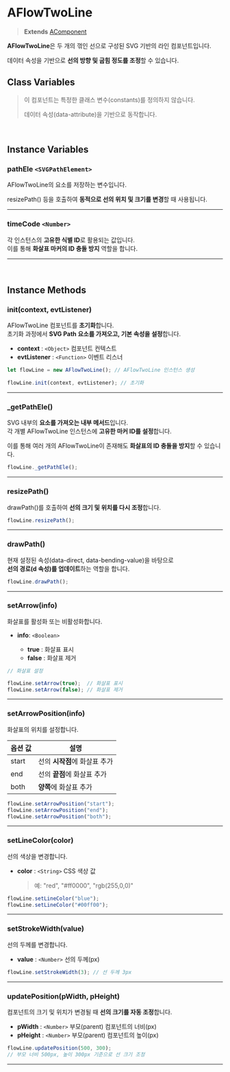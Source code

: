 # AFlowTwoLine
> **Extends** [AComponent](https://wikidocs.net/274979)

**AFlowTwoLine**은 두 개의 꺾인 선으로 구성된 SVG 기반의 라인 컴포넌트입니다.  <br>

데이터 속성을 기반으로 **선의 방향 및 굽힘 정도를 조정**할 수 있습니다.




## Class Variables

>이 컴포넌트는 특정한 클래스 변수(constants)를 정의하지 않습니다.  
>
> 데이터 속성(data-attribute)을 기반으로 동작합니다.
<br>



## Instance Variables

### **pathEle** `<SVGPathElement>`

AFlowTwoLine의 <path> 요소를 저장하는 변수입니다.<br>
	
resizePath() 등을 호출하여 **동적으로 선의 위치 및 크기를 변경**할 때 사용됩니다.

---

### **timeCode** `<Number>`

각 인스턴스의 **고유한 식별 ID**로 활용되는 값입니다.  <br>
이를 통해 **화살표 마커의 ID 충돌 방지** 역할을 합니다.

---


<br/>



## Instance Methods

### init(context, evtListener)

AFlowTwoLine 컴포넌트를 **초기화**합니다.  <br>
초기화 과정에서 **SVG Path 요소를 가져오고, 기본 속성을 설정**합니다.

* **context** : `<Object>` 컴포넌트 컨텍스트
* **evtListener** : `<Function>` 이벤트 리스너

```js
let flowLine = new AFlowTwoLine(); // AFlowTwoLine 인스턴스 생성
 
flowLine.init(context, evtListener); // 초기화
```

---

### _getPathEle()

SVG 내부의 **<path> 요소를 가져오는 내부 메서드**입니다. <br> 
각 개별 AFlowTwoLine 인스턴스에 **고유한 마커 ID를 설정**합니다.

이를 통해 여러 개의 AFlowTwoLine이 존재해도 **화살표의 ID 충돌을 방지**할 수 있습니다.

```js
flowLine._getPathEle();
```

---

### resizePath()

drawPath()를 호출하여 **선의 크기 및 위치를 다시 조정**합니다.

```js
flowLine.resizePath();
```

---

### drawPath()

현재 설정된 속성(data-direct, data-bending-value)을 바탕으로  
**선의 경로(d 속성)를 업데이트**하는 역할을 합니다.

```js
flowLine.drawPath();
```

---

### setArrow(info)

화살표를 활성화 또는 비활성화합니다.

* **info**: `<Boolean>`

	* **true** : 화살표 표시
	* **false** : 화살표 제거

```js
// 화살표 설정

flowLine.setArrow(true);  // 화살표 표시
flowLine.setArrow(false); // 화살표 제거
```

---

### setArrowPosition(info)

화살표의 위치를 설정합니다.

| 옵션 값 | 설명 |
|--|--|
| start | 선의 **시작점**에 화살표 추가 |
| end | 선의 **끝점**에 화살표 추가 |
| both | **양쪽**에 화살표 추가 |

```js
flowLine.setArrowPosition("start");
flowLine.setArrowPosition("end");
flowLine.setArrowPosition("both");
```

---

### setLineColor(color)

선의 색상을 변경합니다.

* **color** : `<String>` CSS 색상 값 <br>
	
	> 예: "red", "#ff0000", "rgb(255,0,0)"

```js
flowLine.setLineColor("blue");
flowLine.setLineColor("#00ff00");
```

---

### setStrokeWidth(value)

선의 두께를 변경합니다.

* **value** : `<Number>` 선의 두께(px)

```js
flowLine.setStrokeWidth(3); // 선 두께 3px
```

---

### updatePosition(pWidth, pHeight)

컴포넌트의 크기 및 위치가 변경될 때 **선의 크기를 자동 조정**합니다.

-   **pWidth** : `<Number>` 부모(parent) 컴포넌트의 너비(px)
-   **pHeight** : `<Number>` 부모(parent) 컴포넌트의 높이(px)

```js
flowLine.updatePosition(500, 300);
// 부모 너비 500px, 높이 300px 기준으로 선 크기 조정
```

---


<br/>